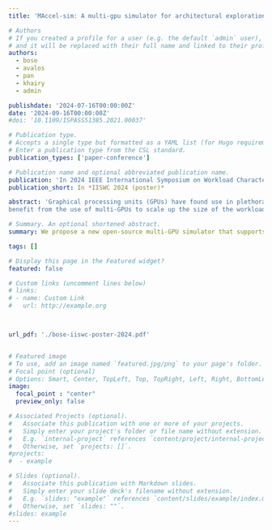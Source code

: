 ```yaml
---
title: 'MAccel-sim: A multi-gpu simulator for architectural exploration'

# Authors
# If you created a profile for a user (e.g. the default `admin` user), write the username (folder name) here
# and it will be replaced with their full name and linked to their profile.
authors:
  - bose
  - avalos
  - pan
  - khairy
  - admin

publishdate: '2024-07-16T00:00:00Z'
date: '2024-09-16T00:00:00Z'
#doi: '10.1109/ISPASS51385.2021.00037'

# Publication type.
# Accepts a single type but formatted as a YAML list (for Hugo requirements).
# Enter a publication type from the CSL standard.
publication_types: ['paper-conference']

# Publication name and optional abbreviated publication name.
publication: 'In 2024 IEEE International Symposium on Workload Characterization (poster)'
publication_short: In *IISWC 2024 (poster)*

abstract: 'Graphical processing units (GPUs) have found use in plethora of modern day applications such as machine learning and data analytics. GPU architectural simulators have been built to enable hardware-software codesigning to extract peak performance and performance per watt from such architectures. Many applications such as recommendation models and graph neural networks
benefit from the use of multi-GPUs to scale up the size of the workload and/or processing throughput. Current open-sourced GPU architectural simulators have traditionally not been able to efficiently model multi-GPU workloads that can cater to a wide variety of applications. In computer architecture, it is no secret that innovation is often powered by the industry. However, the simulation tools used by industry are often closed sourced and hence limiting in the goal to democratize architectural research. This paper proposes an initial design of Maccelsim that extends Accel-sim for a multi-GPU setup. We highlight the limitations of popular state-of-the-art GPU architectural simulators and propose mechanisms to improve both user experience and simulation performance. Finally, in conclusion, we show an example use case of such a simulator for machine learning  performance optimization. Upon completion and successful validation, we aim to open-source this work to democratize architectural studies and further push the envelope of GPU research.'

# Summary. An optional shortened abstract.
summary: We propose a new open-source multi-GPU simulator that supports end-to-end simulation of kernels from frameworks such as Pytorch/Tensorflow based on silicon traces.  

tags: []

# Display this page in the Featured widget?
featured: false

# Custom links (uncomment lines below)
# links:
# - name: Custom Link
#   url: http://example.org



url_pdf: './bose-iiswc-poster-2024.pdf'


# Featured image
# To use, add an image named `featured.jpg/png` to your page's folder.
# Focal point (optional)
# Options: Smart, Center, TopLeft, Top, TopRight, Left, Right, BottomLeft, Bottom, BottomRight
image:
  focal_point : "center"
  preview_only: false

# Associated Projects (optional).
#   Associate this publication with one or more of your projects.
#   Simply enter your project's folder or file name without extension.
#   E.g. `internal-project` references `content/project/internal-project/index.md`.
#   Otherwise, set `projects: []`.
#projects:
#  - example

# Slides (optional).
#   Associate this publication with Markdown slides.
#   Simply enter your slide deck's filename without extension.
#   E.g. `slides: "example"` references `content/slides/example/index.md`.
#   Otherwise, set `slides: ""`.
#slides: example
---
```


